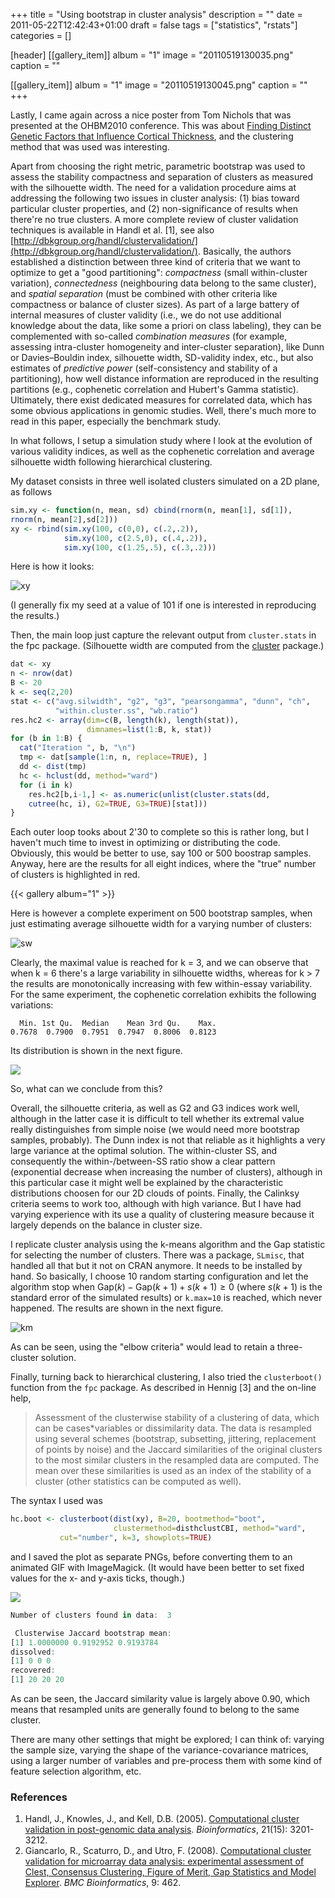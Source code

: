 +++
title = "Using bootstrap in cluster analysis"
description = ""
date = 2011-05-22T12:42:43+01:00
draft = false
tags = ["statistics", "rstats"]
categories = []

[header]
[[gallery_item]]
album = "1"
image = "20110519130035.png"
caption = ""

[[gallery_item]]
album = "1"
image = "20110519130045.png"
caption = ""
+++

Lastly, I came again across a nice poster from Tom Nichols that was presented at the OHBM2010 conference. This was about <i class="fa fa-file-pdf-o fa-1x"></i> [Finding Distinct Genetic Factors that Influence Cortical Thickness](http://www2.warwick.ac.uk/fac/sci/statistics/staff/academic-research/nichols/presentations/ohbm2010/nichols-ohbm2010-CoheritabilityClustering.pdf), and the clustering method that was used was interesting.

Apart from choosing the right metric, parametric bootstrap was used to assess the stability compactness and separation of clusters as measured with the silhouette width. The need for a validation procedure aims at addressing the following two issues in cluster analysis: (1) bias toward particular cluster properties, and (2) non-significance of results when there're no true clusters. A more complete review of cluster validation techniques is available in Handl et al. [1], see also [http://dbkgroup.org/handl/clustervalidation/](http://dbkgroup.org/handl/clustervalidation/). Basically, the authors established a distinction between three kind of criteria that we want to optimize to get a "good partitioning": *compactness* (small within-cluster variation), *connectedness* (neighbouring data belong to the same cluster), and *spatial separation* (must be combined with other criteria like compactness or balance of cluster sizes). As part of a large battery of internal measures of cluster validity (i.e., we do not use additional knowledge about the data, like some a priori on class labeling), they can be complemented with so-called *combination measures* (for example, assessing intra-cluster homogeneity and inter-cluster separation), like Dunn or Davies–Bouldin index, silhouette width, SD-validity index, etc., but also estimates of *predictive power* (self-consistency and stability of a partitioning), how well distance information are reproduced in the resulting partitions (e.g., cophenetic correlation and Hubert's Gamma statistic). Ultimately, there exist dedicated measures for correlated data, which has some obvious applications in genomic studies. Well, there's much more to read in this paper, especially the benchmark study.

In what follows, I setup a simulation study where I look at the evolution of various validity indices, as well as the cophenetic correlation and average silhouette width following hierarchical clustering.

My dataset consists in three well isolated clusters simulated on a 2D plane, as follows

```r
sim.xy <- function(n, mean, sd) cbind(rnorm(n, mean[1], sd[1]),
rnorm(n, mean[2],sd[2]))
xy <- rbind(sim.xy(100, c(0,0), c(.2,.2)),
            sim.xy(100, c(2.5,0), c(.4,.2)),
            sim.xy(100, c(1.25,.5), c(.3,.2)))
```

Here is how it looks:

![xy](/img/20110519084053.png)

(I generally fix my seed at a value of 101 if one is interested in reproducing the results.)

Then, the main loop just capture the relevant output from `cluster.stats` in the fpc package. (Silhouette width are computed from the [cluster]() package.)

```r
dat <- xy
n <- nrow(dat)
B <- 20
k <- seq(2,20)
stat <- c("avg.silwidth", "g2", "g3", "pearsongamma", "dunn", "ch",
          "within.cluster.ss", "wb.ratio")
res.hc2 <- array(dim=c(B, length(k), length(stat)),
                 dimnames=list(1:B, k, stat))
for (b in 1:B) {
  cat("Iteration ", b, "\n")
  tmp <- dat[sample(1:n, n, replace=TRUE), ]
  dd <- dist(tmp)
  hc <- hclust(dd, method="ward")
  for (i in k)
    res.hc2[b,i-1,] <- as.numeric(unlist(cluster.stats(dd, 
    cutree(hc, i), G2=TRUE, G3=TRUE)[stat]))
}
```

Each outer loop tooks about 2'30 to complete so this is rather long, but I haven't much time to invest in optimizing or distributing the code. Obviously, this would be better to use, say 100 or 500 boostrap samples. Anyway, here are the results for all eight indices, where the "true" number of clusters is highlighted in red.

{{< gallery album="1" >}}

Here is however a complete experiment on 500 bootstrap samples, when just estimating average silhouette width for a varying number of clusters:

![sw](/img/20110519084106.png)

Clearly, the maximal value is reached for k = 3, and we can observe that when k = 6 there's a large variability in silhouette widths, whereas for k > 7 the results are monotonically increasing with few within-essay variability. For the same experiment, the cophenetic correlation exhibits the following variations:

```
  Min. 1st Qu.  Median    Mean 3rd Qu.    Max. 
0.7678  0.7900  0.7951  0.7947  0.8006  0.8123 
```

Its distribution is shown in the next figure.

![](/img/20110519130921.png)

So, what can we conclude from this?

Overall, the silhouette criteria, as well as G2 and G3 indices work well, although in the latter case it is difficult to tell whether its extremal value really distinguishes from simple noise (we would need more bootstrap samples, probably). The Dunn index is not that reliable as it highlights a very large variance at the optimal solution. The within-cluster SS, and consequently the within-/between-SS ratio show a clear pattern (exponential decrease when increasing the number of clusters), although in this particular case it might well be explained by the characteristic distributions choosen for our 2D clouds of points. Finally, the Calinksy criteria seems to work too, although with high variance. But I have had varying experience with its use a quality of clustering measure because it largely depends on the balance in cluster size.

I replicate cluster analysis using the k-means algorithm and the Gap statistic for selecting the number of clusters. There was a package, `SLmisc`, that handled all that but it not on CRAN anymore. It needs to be installed by hand. So basically, I choose 10 random starting configuration and let the algorithm stop when $\text{Gap}(k) - \text{Gap}(k+1) + s(k+1) \ge 0$ (where $s(k+1)$ is the standard error of the simulated results) or `k.max=10` is reached, which never happened. The results are shown in the next figure.

![km](/img/20110519155608.png)

As can be seen, using the "elbow criteria" would lead to retain a three-cluster solution.

Finally, turning back to hierarchical clustering, I also tried the `clusterboot()` function from the `fpc` package. As described in Hennig [3] and the on-line help,

> Assessment of the clusterwise stability of a clustering of data, which can be cases*variables or dissimilarity data. The data is resampled using several schemes (bootstrap, subsetting, jittering, replacement of points by noise) and the Jaccard similarities of the original clusters to the most similar clusters in the resampled data are computed. The mean over these similarities is used as an index of the stability of a cluster (other statistics can be computed as well).

The syntax I used was

```r
hc.boot <- clusterboot(dist(xy), B=20, bootmethod="boot",
                       clustermethod=disthclustCBI, method="ward", 
           cut="number", k=3, showplots=TRUE)
```

and I saved the plot as separate PNGs, before converting them to an animated GIF with ImageMagick. (It would have been better to set fixed values for the x- and y-axis ticks, though.)

![](/img/clusterboot.gif)

```r
Number of clusters found in data:  3 

 Clusterwise Jaccard bootstrap mean:
[1] 1.0000000 0.9192952 0.9193784
dissolved:
[1] 0 0 0
recovered:
[1] 20 20 20
```

As can be seen, the Jaccard similarity value is largely above 0.90, which means that resampled units are generally found to belong to the same cluster.

There are many other settings that might be explored; I can think of: varying the sample size, varying the shape of the variance-covariance matrices, using a larger number of variables and pre-process them with some kind of feature selection algorithm, etc.

### References

1. Handl, J., Knowles, J., and Kell, D.B. (2005). [Computational cluster validation in post-genomic data analysis](http://bioinformatics.oxfordjournals.org/content/21/15/3201.full). *Bioinformatics*,
21(15): 3201-3212.
2. Giancarlo, R., Scaturro, D., and Utro, F. (2008). [Computational cluster validation for microarray data analysis: experimental assessment of Clest, Consensus Clustering, Figure of Merit, Gap Statistics and Model Explorer](http://www.biomedcentral.com/1471-2105/9/462). *BMC Bioinformatics*, 9: 462.
